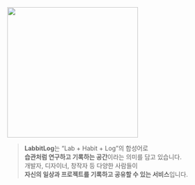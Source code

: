 <img src="https://github.com/user-attachments/assets/6b14ac3b-2180-4245-84ac-1f72032cb7a0" width="300"/>

> **LabbitLog**는 “Lab + Habit + Log”의 합성어로  
> **습관처럼 연구하고 기록하는 공간**이라는 의미를 담고 있습니다.  
> 개발자, 디자이너, 창작자 등 다양한 사람들이  
> **자신의 일상과 프로젝트를 기록하고 공유할 수 있는 서비스**입니다.

